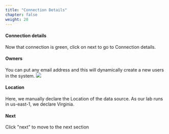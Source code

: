 ```yaml
---
title: "Connection Details"
chapter: false
weight: 20
---
```


#### Connection details
Now that connection is green, click on next to go to Connection details.
#### Owners
You can put any email address and this will dynamically create a new users in the system.
![](/images/new_ds_structured/details.png)

#### Location
Here, we manually declare the Location of the data source. As our lab runs in us-east-1, we declare Virginia.

#### Next
Click "next" to move to the next section